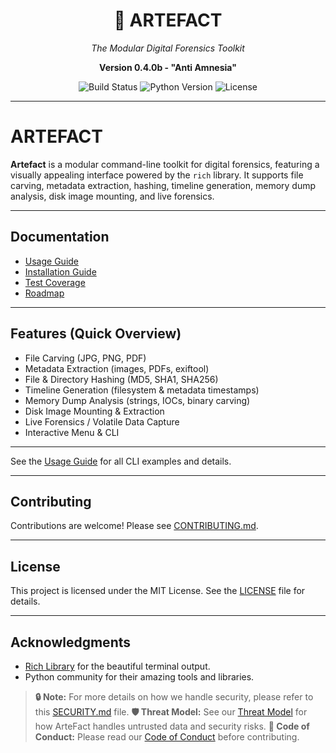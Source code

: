 <h1 align="center">🧠 ARTEFACT</h1>
<p align="center"><i>The Modular Digital Forensics Toolkit</i></p>
<p align="center"><b>Version 0.4.0b - "Anti Amnesia"</b></p>
<p align="center">
  <img src="https://img.shields.io/badge/build-passing-brightgreen?style=flat-square" alt="Build Status"/>
  <img src="https://img.shields.io/badge/python-3.7+-blue?style=flat-square" alt="Python Version"/>
  <img src="https://img.shields.io/badge/license-MIT-yellow?style=flat-square" alt="License"/>
</p>

---

# ARTEFACT

**Artefact** is a modular command-line toolkit for digital forensics, featuring a visually appealing interface powered by the `rich` library. It supports file carving, metadata extraction, hashing, timeline generation, memory dump analysis, disk image mounting, and live forensics.

---

## Documentation

- [Usage Guide](./docs/usage.md)
- [Installation Guide](./docs/installation.md)
- [Test Coverage](./docs/coverage.md)
- [Roadmap](./docs/Roadmap.md)

---

## Features (Quick Overview)

- File Carving (JPG, PNG, PDF)
- Metadata Extraction (images, PDFs, exiftool)
- File & Directory Hashing (MD5, SHA1, SHA256)
- Timeline Generation (filesystem & metadata timestamps)
- Memory Dump Analysis (strings, IOCs, binary carving)
- Disk Image Mounting & Extraction
- Live Forensics / Volatile Data Capture
- Interactive Menu & CLI

---

See the [Usage Guide](./docs/usage.md) for all CLI examples and details.

---

## Contributing

Contributions are welcome! Please see [CONTRIBUTING.md](CONTRIBUTING.md).

---

## License

This project is licensed under the MIT License. See the [LICENSE](LICENSE) file for details.

---

## Acknowledgments

- [Rich Library](https://github.com/Textualize/rich) for the beautiful terminal output.
- Python community for their amazing tools and libraries.

> **🔒 Note:** For more details on how we handle security, please refer to this [SECURITY.md](./docs/SECURITY.md) file.
> **🛡️ Threat Model:** See our [Threat Model](./docs/threat_model.md) for how ArteFact handles untrusted data and security risks.
> **🤝 Code of Conduct:** Please read our [Code of Conduct](./docs/CODE_OF_CONDUCT.md) before contributing.
